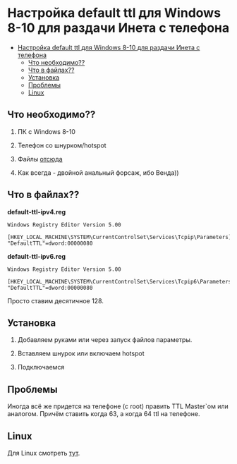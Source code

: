 # Настройка default ttl для Windows 8-10 для раздачи Инета с телефона

- [Настройка default ttl для Windows 8-10 для раздачи Инета с телефона](#настройка-default-ttl-для-windows-8-10-для-раздачи-инета-с-телефона)
  - [Что необходимо??](#что-необходимо)
  - [Что в файлах??](#что-в-файлах)
  - [Установка](#установка)
  - [Проблемы](#проблемы)
  - [Linux](#linux)

## Что необходимо??

1. ПК с Windows 8-10

2. Телефон со шнурком/hotspot

3. Файлы [отсюда](/files/win-default-ttl)

4. Как всегда - двойной анальный форсаж, ибо Венда))

## Что в файлах??

**default-ttl-ipv4.reg**

```
Windows Registry Editor Version 5.00

[HKEY_LOCAL_MACHINE\SYSTEM\CurrentControlSet\Services\Tcpip\Parameters]
"DefaultTTL"=dword:00000080
```

**default-ttl-ipv6.reg**

```
Windows Registry Editor Version 5.00

[HKEY_LOCAL_MACHINE\SYSTEM\CurrentControlSet\Services\Tcpip6\Parameters]
"DefaultTTL"=dword:00000080
```

Просто ставим десятичное 128.

## Установка

1. Добавляем руками или через запуск файлов параметры.

2. Вставляем шнурок или включаем hotspot

3. Подключаемся

## Проблемы

Иногда всё же придется на телефоне (с root) править TTL Master`ом или аналогом. Причём ставить когда 63, а когда 64 ttl на телефоне.

## Linux

Для Linux смотреть [тут](/docs/tools-and-hacks/linux-TTL-for-mobile-tethering.md).
